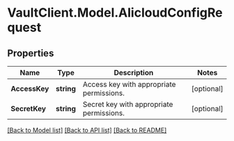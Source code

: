 # VaultClient.Model.AlicloudConfigRequest

## Properties

Name | Type | Description | Notes
------------ | ------------- | ------------- | -------------
**AccessKey** | **string** | Access key with appropriate permissions. | [optional] 
**SecretKey** | **string** | Secret key with appropriate permissions. | [optional] 

[[Back to Model list]](../README.md#documentation-for-models) [[Back to API list]](../README.md#documentation-for-api-endpoints) [[Back to README]](../README.md)

